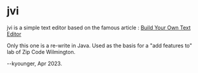 # jvi

jvi is a simple text editor based on the famous article : 
[Build Your Own Text Editor](https://viewsourcecode.org/snaptoken/kilo/index.html)

Only this one is a re-write in Java. Used as the basis for a "add features to" lab of Zip Code Wilmington.

--kyounger, Apr 2023.
